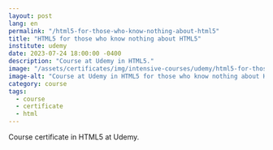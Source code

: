```yaml
---
layout: post
lang: en
permalink: "/html5-for-those-who-know-nothing-about-html5"
title: "HTML5 for those who know nothing about HTML5"
institute: udemy
date: 2023-07-24 18:00:00 -0400
description: "Course at Udemy in HTML5."
image: "/assets/certificates/img/intensive-courses/udemy/html5-for-those-who-know-nothing-about-html5.jpg"
image-alt: "Course at Udemy in HTML5 for those who know nothing about HTML5 certificate."
category: course
tags:
  - course
  - certificate
  - html
---
```


Course certificate in HTML5 at Udemy.

